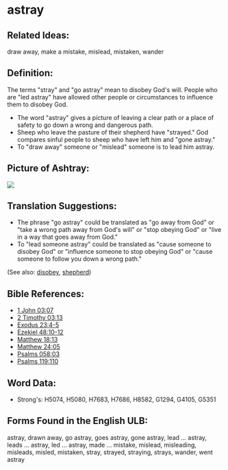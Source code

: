 # astray

## Related Ideas:

draw away, make a mistake, mislead, mistaken, wander

## Definition:

The terms "stray" and "go astray" mean to disobey God's will. People who are "led astray" have allowed other people or circumstances to influence them to disobey God.

* The word "astray" gives a picture of leaving a clear path or a place of safety to go down a wrong and dangerous path.
* Sheep who leave the pasture of their shepherd have "strayed." God compares sinful people to sheep who have left him and "gone astray."
* To "draw away" someone or "mislead" someone is to lead him astray.

## Picture of Ashtray:

<a href="https://content.bibletranslationtools.org/WycliffeAssociates/en_tw/raw/branch/master/PNGs/a/Astray_line.png"><img src="https://content.bibletranslationtools.org/WycliffeAssociates/en_tw/raw/branch/master/PNGs/a/Astray_line.png" ></a>

## Translation Suggestions:

* The phrase "go astray" could be translated as "go away from God" or "take a wrong path away from God's will" or "stop obeying God" or "live in a way that goes away from God."
* To "lead someone astray" could be translated as "cause someone to disobey God" or "influence someone to stop obeying God" or "cause someone to follow you down a wrong path."

(See also: [disobey](../other/disobey.md), [shepherd](../other/shepherd.md))

## Bible References:

* [1 John 03:07](rc://en/tn/help/1jn/03/07)
* [2 Timothy 03:13](rc://en/tn/help/2ti/03/13)
* [Exodus 23:4-5](rc://en/tn/help/exo/23/04)
* [Ezekiel 48:10-12](rc://en/tn/help/ezk/48/10)
* [Matthew 18:13](rc://en/tn/help/mat/18/13)
* [Matthew 24:05](rc://en/tn/help/mat/24/05)
* [Psalms 058:03](rc://en/tn/help/psa/058/03)
* [Psalms 119:110](rc://en/tn/help/psa/119/110)

## Word Data:

* Strong's: H5074, H5080, H7683, H7686, H8582, G1294, G4105, G5351

## Forms Found in the English ULB:

astray, drawn away, go astray, goes astray, gone astray, lead ... astray, leads ... astray, led ... astray, made ... mistake, mislead, misleading, misleads, misled, mistaken, stray, strayed, straying, strays, wander, went astray

